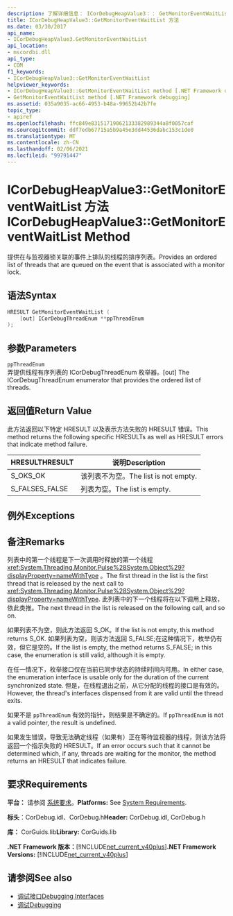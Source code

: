 ```yaml
---
description: 了解详细信息： ICorDebugHeapValue3：： GetMonitorEventWaitList 方法
title: ICorDebugHeapValue3::GetMonitorEventWaitList 方法
ms.date: 03/30/2017
api_name:
- ICorDebugHeapValue3.GetMonitorEventWaitList
api_location:
- mscordbi.dll
api_type:
- COM
f1_keywords:
- ICorDebugHeapValue3::GetMonitorEventWaitList
helpviewer_keywords:
- ICorDebugHeapValue3::GetMonitorEventWaitList method [.NET Framework debugging]
- GetMonitorEventWaitList method [.NET Framework debugging]
ms.assetid: 035a9035-ac66-4953-b48a-99652b42b7fe
topic_type:
- apiref
ms.openlocfilehash: ffc849e83151719062133382989344a8f0057caf
ms.sourcegitcommit: ddf7edb67715a5b9a45e3dd44536dabc153c1de0
ms.translationtype: MT
ms.contentlocale: zh-CN
ms.lasthandoff: 02/06/2021
ms.locfileid: "99791447"
---
```

# <a name="icordebugheapvalue3getmonitoreventwaitlist-method"></a><span data-ttu-id="40770-103">ICorDebugHeapValue3::GetMonitorEventWaitList 方法</span><span class="sxs-lookup"><span data-stu-id="40770-103">ICorDebugHeapValue3::GetMonitorEventWaitList Method</span></span>

<span data-ttu-id="40770-104">提供在与监视器锁关联的事件上排队的线程的排序列表。</span><span class="sxs-lookup"><span data-stu-id="40770-104">Provides an ordered list of threads that are queued on the event that is associated with a monitor lock.</span></span>  
  
## <a name="syntax"></a><span data-ttu-id="40770-105">语法</span><span class="sxs-lookup"><span data-stu-id="40770-105">Syntax</span></span>  
  
```cpp  
HRESULT GetMonitorEventWaitList (  
    [out] ICorDebugThreadEnum **ppThreadEnum  
);  
```  
  
## <a name="parameters"></a><span data-ttu-id="40770-106">参数</span><span class="sxs-lookup"><span data-stu-id="40770-106">Parameters</span></span>  

 `ppThreadEnum`  
 <span data-ttu-id="40770-107">弄提供线程有序列表的 ICorDebugThreadEnum 枚举器。</span><span class="sxs-lookup"><span data-stu-id="40770-107">[out] The ICorDebugThreadEnum enumerator that provides the ordered list of threads.</span></span>  
  
## <a name="return-value"></a><span data-ttu-id="40770-108">返回值</span><span class="sxs-lookup"><span data-stu-id="40770-108">Return Value</span></span>  

 <span data-ttu-id="40770-109">此方法返回以下特定 HRESULT 以及表示方法失败的 HRESULT 错误。</span><span class="sxs-lookup"><span data-stu-id="40770-109">This method returns the following specific HRESULTs as well as HRESULT errors that indicate method failure.</span></span>  
  
|<span data-ttu-id="40770-110">HRESULT</span><span class="sxs-lookup"><span data-stu-id="40770-110">HRESULT</span></span>|<span data-ttu-id="40770-111">说明</span><span class="sxs-lookup"><span data-stu-id="40770-111">Description</span></span>|  
|-------------|-----------------|  
|<span data-ttu-id="40770-112">S_OK</span><span class="sxs-lookup"><span data-stu-id="40770-112">S_OK</span></span>|<span data-ttu-id="40770-113">该列表不为空。</span><span class="sxs-lookup"><span data-stu-id="40770-113">The list is not empty.</span></span>|  
|<span data-ttu-id="40770-114">S_FALSE</span><span class="sxs-lookup"><span data-stu-id="40770-114">S_FALSE</span></span>|<span data-ttu-id="40770-115">列表为空。</span><span class="sxs-lookup"><span data-stu-id="40770-115">The list is empty.</span></span>|  
  
## <a name="exceptions"></a><span data-ttu-id="40770-116">例外</span><span class="sxs-lookup"><span data-stu-id="40770-116">Exceptions</span></span>  
  
## <a name="remarks"></a><span data-ttu-id="40770-117">备注</span><span class="sxs-lookup"><span data-stu-id="40770-117">Remarks</span></span>  

 <span data-ttu-id="40770-118">列表中的第一个线程是下一次调用时释放的第一个线程 <xref:System.Threading.Monitor.Pulse%28System.Object%29?displayProperty=nameWithType> 。</span><span class="sxs-lookup"><span data-stu-id="40770-118">The first thread in the list is the first thread that is released by the next call to <xref:System.Threading.Monitor.Pulse%28System.Object%29?displayProperty=nameWithType>.</span></span> <span data-ttu-id="40770-119">此列表中的下一个线程将在以下调用上释放，依此类推。</span><span class="sxs-lookup"><span data-stu-id="40770-119">The next thread in the list is released on the following call, and so on.</span></span>  
  
 <span data-ttu-id="40770-120">如果列表不为空，则此方法返回 S_OK。</span><span class="sxs-lookup"><span data-stu-id="40770-120">If the list is not empty, this method returns S_OK.</span></span> <span data-ttu-id="40770-121">如果列表为空，则该方法返回 S_FALSE;在这种情况下，枚举仍有效，但它是空的。</span><span class="sxs-lookup"><span data-stu-id="40770-121">If the list is empty, the method returns S_FALSE; in this case, the enumeration is still valid, although it is empty.</span></span>  
  
 <span data-ttu-id="40770-122">在任一情况下，枚举接口仅在当前已同步状态的持续时间内可用。</span><span class="sxs-lookup"><span data-stu-id="40770-122">In either case, the enumeration interface is usable only for the duration of the current synchronized state.</span></span> <span data-ttu-id="40770-123">但是，在线程退出之前，从它分配的线程的接口是有效的。</span><span class="sxs-lookup"><span data-stu-id="40770-123">However, the thread's interfaces dispensed from it are valid until the thread exits.</span></span>  
  
 <span data-ttu-id="40770-124">如果不是 `ppThreadEnum` 有效的指针，则结果是不确定的。</span><span class="sxs-lookup"><span data-stu-id="40770-124">If `ppThreadEnum` is not a valid pointer, the result is undefined.</span></span>  
  
 <span data-ttu-id="40770-125">如果发生错误，导致无法确定线程（如果有）正在等待监视器的线程，则该方法将返回一个指示失败的 HRESULT。</span><span class="sxs-lookup"><span data-stu-id="40770-125">If an error occurs such that it cannot be determined which, if any, threads are waiting for the monitor, the method returns an HRESULT that indicates failure.</span></span>  
  
## <a name="requirements"></a><span data-ttu-id="40770-126">要求</span><span class="sxs-lookup"><span data-stu-id="40770-126">Requirements</span></span>  

 <span data-ttu-id="40770-127">**平台：** 请参阅 [系统要求](../../get-started/system-requirements.md)。</span><span class="sxs-lookup"><span data-stu-id="40770-127">**Platforms:** See [System Requirements](../../get-started/system-requirements.md).</span></span>  
  
 <span data-ttu-id="40770-128">**标头**：CorDebug.idl、CorDebug.h</span><span class="sxs-lookup"><span data-stu-id="40770-128">**Header:** CorDebug.idl, CorDebug.h</span></span>  
  
 <span data-ttu-id="40770-129">**库：** CorGuids.lib</span><span class="sxs-lookup"><span data-stu-id="40770-129">**Library:** CorGuids.lib</span></span>  
  
 <span data-ttu-id="40770-130">**.NET Framework 版本：**[!INCLUDE[net_current_v40plus](../../../../includes/net-current-v40plus-md.md)]</span><span class="sxs-lookup"><span data-stu-id="40770-130">**.NET Framework Versions:** [!INCLUDE[net_current_v40plus](../../../../includes/net-current-v40plus-md.md)]</span></span>  
  
## <a name="see-also"></a><span data-ttu-id="40770-131">请参阅</span><span class="sxs-lookup"><span data-stu-id="40770-131">See also</span></span>

- [<span data-ttu-id="40770-132">调试接口</span><span class="sxs-lookup"><span data-stu-id="40770-132">Debugging Interfaces</span></span>](debugging-interfaces.md)
- [<span data-ttu-id="40770-133">调试</span><span class="sxs-lookup"><span data-stu-id="40770-133">Debugging</span></span>](index.md)
